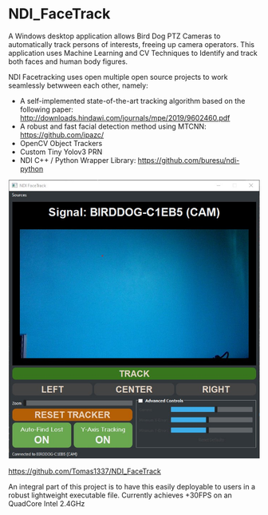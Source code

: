 # NDI_FaceTrack



A Windows desktop application allows Bird Dog PTZ Cameras to automatically track persons of interests, freeing up camera operators. This application uses Machine Learning and CV Techniques to Identify and track both faces and human body figures.

NDI Facetracking uses open multiple open source projects to work seamlessly betwween each other, namely:
- A self-implemented state-of-the-art tracking algorithm based on the following paper: http://downloads.hindawi.com/journals/mpe/2019/9602460.pdf
- A robust and fast facial detection method using MTCNN: https://github.com/ipazc/
- OpenCV Object Trackers
- Custom Tiny Yolov3 PRN 
- NDI C++  / Python Wrapper Library: https://github.com/buresu/ndi-python


![Alt text](./styling/NDI_Desktop_Application.jpg?raw=tru?raw=true "Title")

https://github.com/Tomas1337/NDI_FaceTrack


An integral part of this project is to have this easily deployable to users in a robust lightweight executable file.
Currently achieves +30FPS on an QuadCore Intel 2.4GHz
